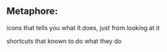 ## Metaphore:
icons that tells you what it does, just from looking at it

shortcuts that known to do what they do
